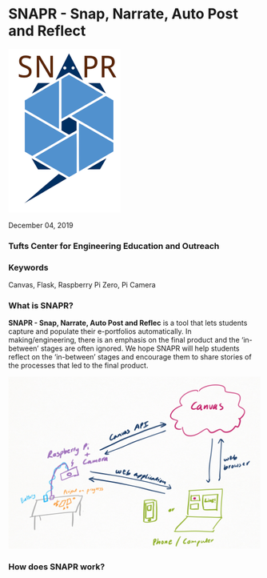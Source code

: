 # SNAPR - Snap, Narrate, Auto Post and Reflect
![SNAPR](/static/snaprWhiteBackSmall.png)

December 04, 2019 
### Tufts Center for Engineering Education and Outreach
### Keywords
Canvas, Flask, Raspberry Pi Zero, Pi Camera

### What is SNAPR? 
**SNAPR - Snap, Narrate, Auto Post and Reflec** is a tool that lets students capture and populate their e-portfolios automatically. In making/engineering, there is an emphasis on the final product and the ‘in-between’ stages are often ignored. We hope SNAPR will help students reflect on the ‘in-between’ stages and encourage them to share stories of the processes that led to the final product. 

![SNAPR](/files/documentationSetup.PNG)
### How does SNAPR work?
